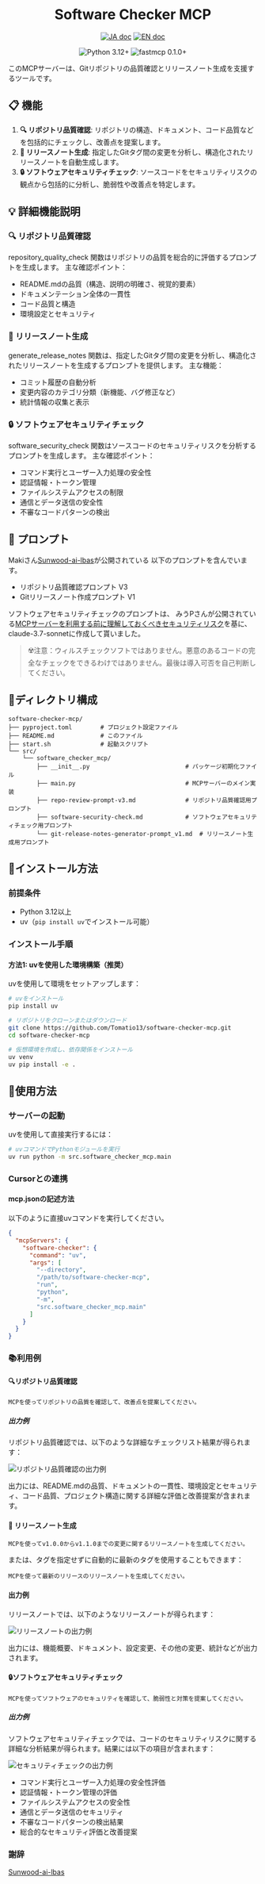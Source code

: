 <h1 align="center">Software Checker MCP</h1>

<p align="center">
   	<a href="README_JP.md"><img src="https://img.shields.io/badge/ドキュメント-日本語-white.svg" alt="JA doc"/></a>
	<a href="README.md"><img src="https://img.shields.io/badge/english-document-white.svg" alt="EN doc"></a>
</p>

<p align="center">
    <img src="https://img.shields.io/badge/Python-3.12+-blue.svg" alt="Python 3.12+"/>
    <img src="https://img.shields.io/badge/fastmcp-0.1.0+-green.svg" alt="fastmcp 0.1.0+"/>
</p>

このMCPサーバーは、Gitリポジトリの品質確認とリリースノート生成を支援するツールです。

## 📋 機能

1. **🔍 リポジトリ品質確認**: リポジトリの構造、ドキュメント、コード品質などを包括的にチェックし、改善点を提案します。
2. **📝 リリースノート生成**: 指定したGitタグ間の変更を分析し、構造化されたリリースノートを自動生成します。
3. **🔒 ソフトウェアセキュリティチェック**: ソースコードをセキュリティリスクの観点から包括的に分析し、脆弱性や改善点を特定します。

## 💡 詳細機能説明

### 🔍 リポジトリ品質確認
repository_quality_check 関数はリポジトリの品質を総合的に評価するプロンプトを生成します。
主な確認ポイント：

- README.mdの品質（構造、説明の明確さ、視覚的要素）
- ドキュメンテーション全体の一貫性
- コード品質と構造
- 環境設定とセキュリティ

### 📝 リリースノート生成
generate_release_notes 関数は、指定したGitタグ間の変更を分析し、構造化されたリリースノートを生成するプロンプトを提供します。
主な機能：
- コミット履歴の自動分析
- 変更内容のカテゴリ分類（新機能、バグ修正など）
- 統計情報の収集と表示

### 🔒 ソフトウェアセキュリティチェック
software_security_check 関数はソースコードのセキュリティリスクを分析するプロンプトを生成します。
主な確認ポイント：

- コマンド実行とユーザー入力処理の安全性
- 認証情報・トークン管理
- ファイルシステムアクセスの制限
- 通信とデータ送信の安全性
- 不審なコードパターンの検出

## 📖 プロンプト

Makiさん[Sunwood-ai-lbas](https://github.com/Sunwood-ai-labs/MysticLibrary/tree/main/prompts/coding)が公開されている
以下のプロンプトを含んでいます。
- リポジトリ品質確認プロンプト V3
- Gitリリースノート作成プロンプト V1

ソフトウェアセキュリティチェックのプロンプトは、
みうPさんが公開されている[MCPサーバーを利用する前に理解しておくべきセキュリティリスク](https://zenn.dev/sun_asterisk/articles/mcp_security_risk)を基に、claude-3.7-sonnetに作成して貰いました。
> ☢️注意：ウィルスチェックソフトではありません。悪意のあるコードの完全なチェックをできるわけではありません。最後は導入可否を自己判断してください。


## 📁ディレクトリ構成

```
software-checker-mcp/
├── pyproject.toml        # プロジェクト設定ファイル
├── README.md             # このファイル
├── start.sh              # 起動スクリプト
└── src/
    └── software_checker_mcp/
        ├── __init__.py                           # パッケージ初期化ファイル
        ├── main.py                               # MCPサーバーのメイン実装
        ├── repo-review-prompt-v3.md              # リポジトリ品質確認用プロンプト
        ├── software-security-check.md            # ソフトウェアセキュリティチェック用プロンプト
        └── git-release-notes-generator-prompt_v1.md  # リリースノート生成用プロンプト
```

## 💉インストール方法

### 前提条件

- Python 3.12以上
- uv（`pip install uv`でインストール可能）

### インストール手順

#### 方法1: uvを使用した環境構築（推奨）

uvを使用して環境をセットアップします：

```bash
# uvをインストール
pip install uv

# リポジトリをクローンまたはダウンロード
git clone https://github.com/Tomatio13/software-checker-mcp.git
cd software-checker-mcp

# 仮想環境を作成し、依存関係をインストール
uv venv
uv pip install -e .
```

## 🔧使用方法

### サーバーの起動

uvを使用して直接実行するには：

```bash
# uvコマンドでPythonモジュールを実行
uv run python -m src.software_checker_mcp.main
```

### Cursorとの連携

#### mcp.jsonの記述方法

以下のように直接uvコマンドを実行してください。

```json
{
  "mcpServers": {
    "software-checker": {
      "command": "uv",
      "args": [
        "--directory",
        "/path/to/software-checker-mcp",
        "run",
        "python",
        "-m",
        "src.software_checker_mcp.main"
      ]
    }
  }
}
```


### 📚利用例

#### 🔍リポジトリ品質確認

```
MCPを使ってリポジトリの品質を確認して、改善点を提案してください。
```

##### 出力例

リポジトリ品質確認では、以下のような詳細なチェックリスト結果が得られます：

![リポジトリ品質確認の出力例](assets/quality_check_sample.png)

出力には、README.mdの品質、ドキュメントの一貫性、環境設定とセキュリティ、コード品質、プロジェクト構造に関する詳細な評価と改善提案が含まれます。


#### 📝 リリースノート生成

```
MCPを使ってv1.0.0からv1.1.0までの変更に関するリリースノートを生成してください。
```

または、タグを指定せずに自動的に最新のタグを使用することもできます：

```
MCPを使って最新のリリースのリリースノートを生成してください。
```

#### 出力例
リリースノートでは、以下のようなリリースノートが得られます：

![リリースノートの出力例](assets/release_note_sample.png)

出力には、機能概要、ドキュメント、設定変更、その他の変更、統計などが出力されます。


#### 🔒ソフトウェアセキュリティチェック

```
MCPを使ってソフトウェアのセキュリティを確認して、脆弱性と対策を提案してください。
```

##### 出力例

ソフトウェアセキュリティチェックでは、コードのセキュリティリスクに関する詳細な分析結果が得られます。結果には以下の項目が含まれます：

![セキュリティチェックの出力例](assets/software_check_sample.png)

- コマンド実行とユーザー入力処理の安全性評価
- 認証情報・トークン管理の評価
- ファイルシステムアクセスの安全性
- 通信とデータ送信のセキュリティ
- 不審なコードパターンの検出結果
- 総合的なセキュリティ評価と改善提案


### 謝辞
[Sunwood-ai-lbas](https://github.com/Sunwood-ai-labs/MysticLibrary/tree/main/prompts/coding)